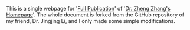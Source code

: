 This is a single webpage for '[Full Publication](https://cszhengzhang.github.io/Pub)' of '[Dr. Zheng Zhang's Homepage](https://cszhengzhang.github.io/)'. The whole document is forked from the GitHub repository of my friend, Dr. Jingjing Li, and I only made some simple modifications.
